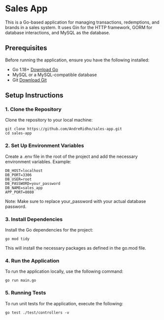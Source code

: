 # Sales App

This is a Go-based application for managing transactions, redemptions, and brands in a sales system. It uses Gin for the HTTP framework, GORM for database interactions, and MySQL as the database.

## Prerequisites

Before running the application, ensure you have the following installed:

- Go 1.18+ [Download Go](https://golang.org/dl/)
- MySQL or a MySQL-compatible database
- Git [Download Git](https://git-scm.com/downloads)

## Setup Instructions

### 1. Clone the Repository

Clone the repository to your local machine:

```
git clone https://github.com/AndreRidho/sales-app.git
cd sales-app
```

### 2. Set Up Environment Variables
Create a .env file in the root of the project and add the necessary environment variables. Example:

```
DB_HOST=localhost
DB_PORT=3306
DB_USER=root
DB_PASSWORD=your_password
DB_NAME=sales_app
APP_PORT=8080
```
Note: Make sure to replace your_password with your actual database password.

### 3. Install Dependencies
Install the Go dependencies for the project:

```
go mod tidy
```
This will install the necessary packages as defined in the go.mod file.

### 4. Run the Application
To run the application locally, use the following command:

```
go run main.go
```

### 5. Running Tests
To run unit tests for the application, execute the following:

```
go test ./test/controllers -v
```
